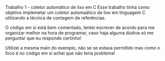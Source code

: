 Trabalho 1 - coletor automático de lixo em C
Esse trabalho tinha como objetivo implemetar um coletor automaático de lixo em linguagem C utilizando a técnica de contagem de referências.

O código em si está bem comentado, tentei escrever de acordo para me organizar melhor na hora de programar, caso haja alguma dúdiva só me perguntar que eu respondo certinho!

Utilizei a mesma main do exemplo, não se se estava permitido mas como o foco é no código em si achei que não teria problema!
